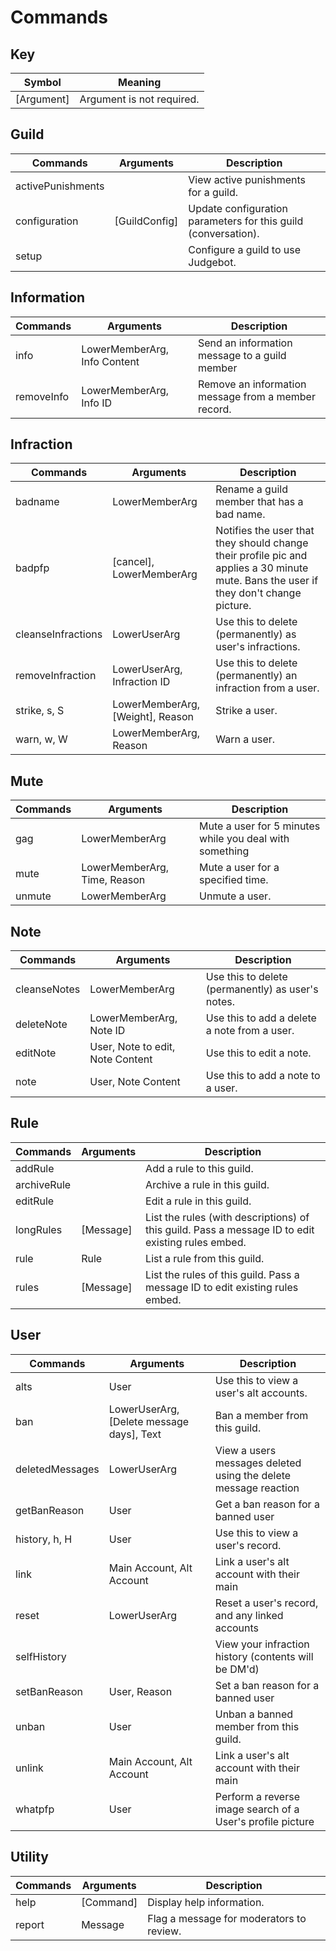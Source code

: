 # Commands

## Key 
| Symbol      | Meaning                        |
| ----------- | ------------------------------ |
| [Argument]  | Argument is not required.      |

## Guild
| Commands          | Arguments     | Description                                                    |
| ----------------- | ------------- | -------------------------------------------------------------- |
| activePunishments |               | View active punishments for a guild.                           |
| configuration     | [GuildConfig] | Update configuration parameters for this guild (conversation). |
| setup             |               | Configure a guild to use Judgebot.                             |

## Information
| Commands   | Arguments                    | Description                                         |
| ---------- | ---------------------------- | --------------------------------------------------- |
| info       | LowerMemberArg, Info Content | Send an information message to a guild member       |
| removeInfo | LowerMemberArg, Info ID      | Remove an information message from a member record. |

## Infraction
| Commands           | Arguments                        | Description                                                                                                                           |
| ------------------ | -------------------------------- | ------------------------------------------------------------------------------------------------------------------------------------- |
| badname            | LowerMemberArg                   | Rename a guild member that has a bad name.                                                                                            |
| badpfp             | [cancel], LowerMemberArg         | Notifies the user that they should change their profile pic and applies a 30 minute mute. Bans the user if they don't change picture. |
| cleanseInfractions | LowerUserArg                     | Use this to delete (permanently) as user's infractions.                                                                               |
| removeInfraction   | LowerUserArg, Infraction ID      | Use this to delete (permanently) an infraction from a user.                                                                           |
| strike, s, S       | LowerMemberArg, [Weight], Reason | Strike a user.                                                                                                                        |
| warn, w, W         | LowerMemberArg, Reason           | Warn a user.                                                                                                                          |

## Mute
| Commands | Arguments                    | Description                                             |
| -------- | ---------------------------- | ------------------------------------------------------- |
| gag      | LowerMemberArg               | Mute a user for 5 minutes while you deal with something |
| mute     | LowerMemberArg, Time, Reason | Mute a user for a specified time.                       |
| unmute   | LowerMemberArg               | Unmute a user.                                          |

## Note
| Commands     | Arguments                        | Description                                       |
| ------------ | -------------------------------- | ------------------------------------------------- |
| cleanseNotes | LowerMemberArg                   | Use this to delete (permanently) as user's notes. |
| deleteNote   | LowerMemberArg, Note ID          | Use this to add a delete a note from a user.      |
| editNote     | User, Note to edit, Note Content | Use this to edit a note.                          |
| note         | User, Note Content               | Use this to add a note to a user.                 |

## Rule
| Commands    | Arguments | Description                                                                                       |
| ----------- | --------- | ------------------------------------------------------------------------------------------------- |
| addRule     |           | Add a rule to this guild.                                                                         |
| archiveRule |           | Archive a rule in this guild.                                                                     |
| editRule    |           | Edit a rule in this guild.                                                                        |
| longRules   | [Message] | List the rules (with descriptions) of this guild. Pass a message ID to edit existing rules embed. |
| rule        | Rule      | List a rule from this guild.                                                                      |
| rules       | [Message] | List the rules of this guild. Pass a message ID to edit existing rules embed.                     |

## User
| Commands        | Arguments                                 | Description                                                     |
| --------------- | ----------------------------------------- | --------------------------------------------------------------- |
| alts            | User                                      | Use this to view a user's alt accounts.                         |
| ban             | LowerUserArg, [Delete message days], Text | Ban a member from this guild.                                   |
| deletedMessages | LowerUserArg                              | View a users messages deleted using the delete message reaction |
| getBanReason    | User                                      | Get a ban reason for a banned user                              |
| history, h, H   | User                                      | Use this to view a user's record.                               |
| link            | Main Account, Alt Account                 | Link a user's alt account with their main                       |
| reset           | LowerUserArg                              | Reset a user's record, and any linked accounts                  |
| selfHistory     |                                           | View your infraction history (contents will be DM'd)            |
| setBanReason    | User, Reason                              | Set a ban reason for a banned user                              |
| unban           | User                                      | Unban a banned member from this guild.                          |
| unlink          | Main Account, Alt Account                 | Link a user's alt account with their main                       |
| whatpfp         | User                                      | Perform a reverse image search of a User's profile picture      |

## Utility
| Commands | Arguments | Description                              |
| -------- | --------- | ---------------------------------------- |
| help     | [Command] | Display help information.                |
| report   | Message   | Flag a message for moderators to review. |

